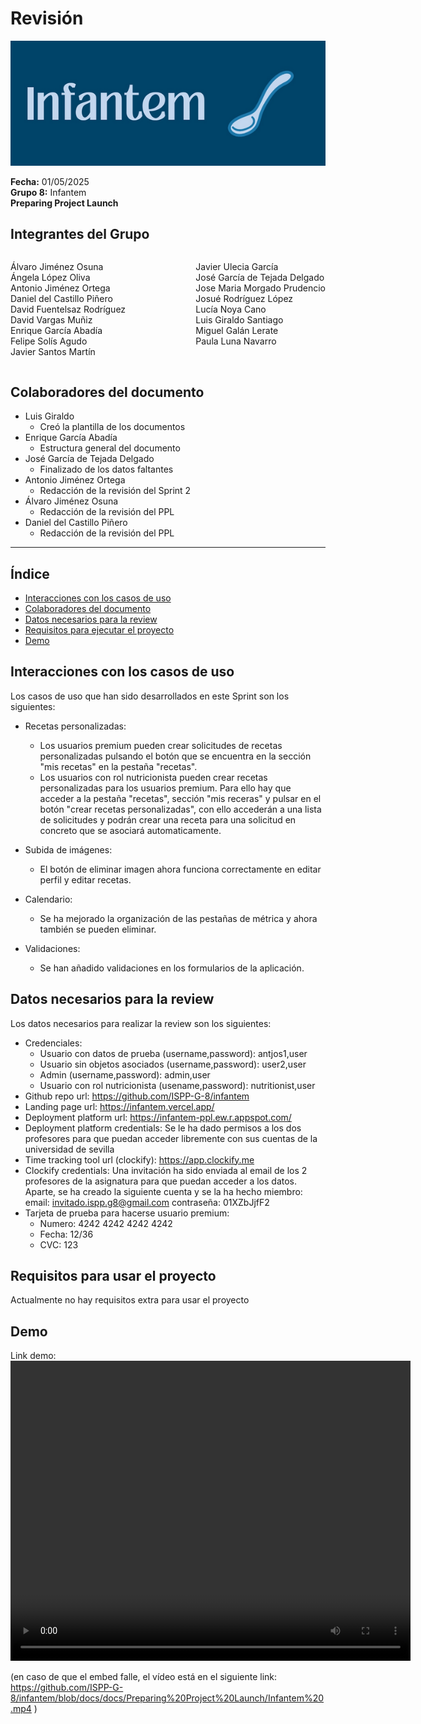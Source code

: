 # Revisión

![Portada](../images/Infantem.png)

**Fecha:** 01/05/2025  
**Grupo 8:** Infantem  
**Preparing Project Launch**

## Integrantes del Grupo

<div style="display: flex; justify-content: space-between; gap: 2px;">
  <div>
    <ul style="padding-left: 0; list-style: none;">
      <li>Álvaro Jiménez Osuna</li>
      <li>Ángela López Oliva</li>
      <li>Antonio Jiménez Ortega</li>
      <li>Daniel del Castillo Piñero</li>
      <li>David Fuentelsaz Rodríguez</li>
      <li>David Vargas Muñiz</li>
      <li>Enrique García Abadía</li>
      <li>Felipe Solís Agudo</li>
      <li>Javier Santos Martín</li>
    </ul>
  </div>

  <div>
    <ul style="padding-left: 0; list-style: none;">
    <li>Javier Ulecia García</li>
      <li>José García de Tejada Delgado</li>
      <li>Jose Maria Morgado Prudencio</li>
      <li>Josué Rodríguez López</li>
      <li>Lucía Noya Cano</li>
      <li>Luis Giraldo Santiago</li>
      <li>Miguel Galán Lerate</li>
      <li>Paula Luna Navarro</li>
    </ul>
  </div>
</div>

## Colaboradores del documento

- Luis Giraldo
  - Creó la plantilla de los documentos
- Enrique García Abadía
  - Estructura general del documento
- José García de Tejada Delgado
  - Finalizado de los datos faltantes
- Antonio Jiménez Ortega
  - Redacción de la revisión del Sprint 2
- Álvaro Jiménez Osuna
  - Redacción de la revisión del PPL
- Daniel del Castillo Piñero
  - Redacción de la revisión del PPL

---

## Índice

- [Interacciones con los casos de uso](#interacciones-con-los-casos-de-uso)
- [Colaboradores del documento](#colaboradores-del-documento)
- [Datos necesarios para la review](#datos-necesarios-para-la-review)
- [Requisitos para ejecutar el proyecto](#requisitos-para-ejecutar-el-proyecto)
- [Demo](#demo)

## Interacciones con los casos de uso

Los casos de uso que han sido desarrollados en este Sprint son los siguientes:

- Recetas personalizadas:

  - Los usuarios premium pueden crear solicitudes de recetas personalizadas pulsando el botón que se encuentra en la sección "mis recetas" en la pestaña "recetas".
  - Los usuarios con rol nutricionista pueden crear recetas personalizadas para los usuarios premium. Para ello hay que acceder a la pestaña "recetas", sección "mis receras" y pulsar en el botón "crear recetas personalizadas", con ello accederán a una lista de solicitudes y podrán crear una receta para una solicitud en concreto que se asociará automaticamente.

- Subida de imágenes:

  - El botón de eliminar imagen ahora funciona correctamente en editar perfil y editar recetas.

- Calendario:

  - Se ha mejorado la organización de las pestañas de métrica y ahora también se pueden eliminar.

- Validaciones:
  - Se han añadido validaciones en los formularios de la aplicación.

## Datos necesarios para la review

Los datos necesarios para realizar la review son los siguientes:

- Credenciales:
  - Usuario con datos de prueba (username,password): antjos1,user
  - Usuario sin objetos asociados (username,password): user2,user
  - Admin (username,password): admin,user
  - Usuario con rol nutricionista (usename,password): nutritionist,user
- Github repo url: https://github.com/ISPP-G-8/infantem
- Landing page url: https://infantem.vercel.app/
- Deployment platform url: https://infantem-ppl.ew.r.appspot.com/
- Deployment platform credentials: Se le ha dado permisos a los dos profesores para que puedan acceder libremente con sus cuentas de la universidad de sevilla
- Time tracking tool url (clockify): https://app.clockify.me
- Clockify credentials: Una invitación ha sido enviada al email de los 2 profesores de la asignatura para que puedan acceder a los datos. Aparte, se ha creado la siguiente cuenta y se la ha hecho miembro: email: invitado.ispp.g8@gmail.com contraseña: 01XZbJjfF2
- Tarjeta de prueba para hacerse usuario premium:
  - Numero: 4242 4242 4242 4242
  - Fecha: 12/36
  - CVC: 123

## Requisitos para usar el proyecto

Actualmente no hay requisitos extra para usar el proyecto

## Demo

Link demo:
<video src="./infantem.mp4" width="640" height="480" controls></video>

(en caso de que el embed falle, el vídeo está en el siguiente link: https://github.com/ISPP-G-8/infantem/blob/docs/docs/Preparing%20Project%20Launch/Infantem%20.mp4 )
